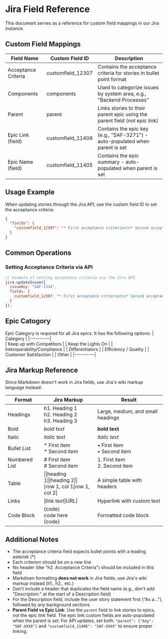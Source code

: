 # Jira Field Reference

This document serves as a reference for custom field mappings in our Jira instance.

## Custom Field Mappings

| Field Name | Custom Field ID | Description |
|------------|----------------|-------------|
| Acceptance Criteria | customfield_12307 | Contains the acceptance criteria for stories in bullet point format |
| Components | components | Used to categorize issues by system area, e.g., "Backend Processes" |
| Parent | parent | Links stories to their parent epic using the parent field (not epic link) |
| Epic Link (field) | customfield_11406 | Contains the epic key (e.g., "SAF-3271") - auto-populated when parent is set |
| Epic Name (field) | customfield_11405 | Contains the epic summary - auto-populated when parent is set |

## Usage Example

When updating stories through the Jira API, use the custom field ID to set the acceptance criteria:

```json
{
  "fields": {
    "customfield_12307": "* First acceptance criterion\n* Second acceptance criterion\n* Third acceptance criterion"
  }
}
```

## Common Operations

### Setting Acceptance Criteria via API

```javascript
// Example of setting acceptance criteria via the Jira API
jira.updateIssue({
  issueKey: "SAF-1234",
  fields: {
    customfield_12307: "* First acceptance criterion\n* Second acceptance criterion"
  }
});
```

## Epic Catogory
Epic Category is required for all Jira epics.  It has the following options:
| Category |
|----------|  
| Keep up with Competitors |
| Keep the Lights On |
| Interoperability/Compliance |
| Differentiators |
| Efficiency / Quality |
| Customer Satisfaction |
| Other |
|----------|

## Jira Markup Reference

Since Markdown doesn't work in Jira fields, use Jira's wiki markup language instead:

| Format | Jira Markup | Result |
|--------|------------|--------|
| Headings | h1. Heading 1<br>h2. Heading 2<br>h3. Heading 3 | Large, medium, and small headings |
| Bold | *bold text* | **bold text** |
| Italic | _italic text_ | *italic text* |
| Bullet List | * First item<br>* Second item | • First item<br>• Second item |
| Numbered List | # First item<br># Second item | 1. First item<br>2. Second item |
| Table | \|\|heading 1\|\|heading 2\|\|<br>\|row 1, col 1\|row 1, col 2\| | A simple table with headers |
| Links | [link text\|URL] | Hyperlink with custom text |
| Code Block | {code}<br>code here<br>{code} | Formatted code block |

## Additional Notes

- The acceptance criteria field expects bullet points with a leading asterisk (*)
- Each criterion should be on a new line
- No header (like "h2. Acceptance Criteria") should be included in this field
- Markdown formatting **does not work** in Jira fields; use Jira's wiki markup instead (h1., h2., etc.)
- Don't include a header that duplicates the field name (e.g., don't add "Description:" at the start of a Description field)
- For the Description field, include the user story statement first ("As a..."), followed by any background sections
- **Parent Field vs Epic Link**: Use the `parent` field to link stories to epics, not the epic link field. The epic link custom fields are auto-populated when the parent is set. For API updates, set both: `"parent": {"key": "SAF-XXXX"}` and `"customfield_11406": "SAF-XXXX"` to ensure proper linking.

